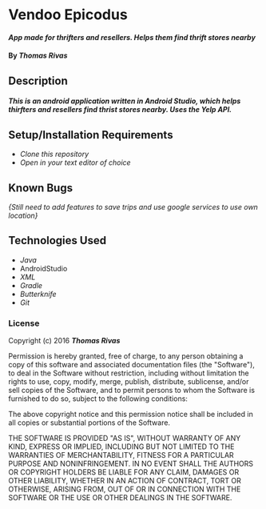 # Vendoo Epicodus

#### _App made for thrifters and resellers. Helps them find thrift stores nearby_

#### By _**Thomas Rivas**_

## Description

#### _This is an android application written in Android Studio, which helps thirfters and resellers find thrist stores nearby. Uses the Yelp API._


## Setup/Installation Requirements

* _Clone this repository_
* _Open in your text editor of choice_


## Known Bugs

_{Still need to add features to save trips and use google services to use own location}_

## Technologies Used

* _Java_
* AndroidStudio
* _XML_
* _Gradle_
* _Butterknife_
* _Git_




### License

Copyright (c) 2016 **_Thomas Rivas_**

Permission is hereby granted, free of charge, to any person obtaining a copy of this software and associated documentation files (the "Software"), to deal in the Software without restriction, including without limitation the rights to use, copy, modify, merge, publish, distribute, sublicense, and/or sell copies of the Software, and to permit persons to whom the Software is furnished to do so, subject to the following conditions:

The above copyright notice and this permission notice shall be included in all copies or substantial portions of the Software.

THE SOFTWARE IS PROVIDED "AS IS", WITHOUT WARRANTY OF ANY KIND, EXPRESS OR IMPLIED, INCLUDING BUT NOT LIMITED TO THE WARRANTIES OF MERCHANTABILITY, FITNESS FOR A PARTICULAR PURPOSE AND NONINFRINGEMENT. IN NO EVENT SHALL THE AUTHORS OR COPYRIGHT HOLDERS BE LIABLE FOR ANY CLAIM, DAMAGES OR OTHER LIABILITY, WHETHER IN AN ACTION OF CONTRACT, TORT OR OTHERWISE, ARISING FROM, OUT OF OR IN CONNECTION WITH THE SOFTWARE OR THE USE OR OTHER DEALINGS IN THE SOFTWARE.